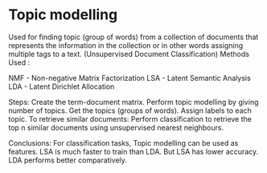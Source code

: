 # Topic modelling

Used for finding topic (group of words) from a collection of documents that represents the information in the collection or in other words assigning multiple tags to a text. (Unsupervised Document Classification) Methods Used :

NMF - Non-negative Matrix Factorization LSA - Latent Semantic Analysis LDA - Latent Dirichlet Allocation

Steps: Create the term-document matrix. Perform topic modelling by giving number of topics. Get the topics (groups of words). Assign labels to each topic. To retrieve similar documents: Perform classification to retrieve the top n similar documents using unsupervised nearest neighbours.

Conclusions: For classification tasks, Topic modelling can be used as features. LSA is much faster to train than LDA. But LSA has lower accuracy. LDA performs better comparatively.